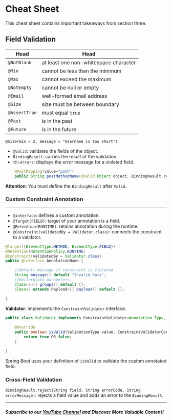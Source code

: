 # Cheat Sheet

This cheat sheet contains important takeaways from section three.

## Field Validation


| Head | Head |
| --- | --- |
| `@NotBlank` | at least one non-whitespace character
| `@Min` | cannot be less than the minimum |
| `@Max` | cannot exceed the maximum |
| `@NotEmpty` | cannot be null or empty |
| `@Email` | well-formed email address |
| `@Size` | size must be between boundary |
| `@AssertTrue` | must equal `true` |
| `@Past` | is in the past |
| `@Future` | is in the future |

```
@Size(min = 2, message = "Username is too short")
```

- `@Valid`: validates the fields of the object.
- `BindingResult`: carries the result of the validation
- `th:errors`: displays the error message for a violated field.
```java
    @PostMapping(value="path")
    public String postMethodName(@Valid Object object, BindingResult result)
```
**Attention**: You must define the `BindingResult` after `Valid`.

### Custom Constraint Annotation
---
- `@interface`: defines a custom annotation.
- `@Target(FIELD)`: target of your annotation is a field.
- `@Retention(RUNTIME)`: retains annotation during the runtime.
- `@Constraint(validatedBy = Validator.class)`: connects the constraint to a validator.
```java
@Target({ElementType.METHOD, ElementType.FIELD})
@Retention(RetentionPolicy.RUNTIME)
@Constraint(validatedBy = Validator.class)
public @interface AnnotationName {

    //default message if constraint is violated
    String message() default "Invalid Data";
    //boilerplate parameters.
    Class<?>[] groups() default {};
    Class<? extends Payload>[] payload() default {};

}
```
**Validator**: implements the `ConstraintValidator` interface.
```java
public class Validator implements ConstraintValidator<Annotation Type, ValidationType> {
    
    @Override
    public boolean isValid(ValidationType value, ConstraintValidatorContext context) {
        return true OR false;
    }

}
```
Spring Boot uses your definition of `isValid` to validate the custom annotated field.

### Cross-Field Validation
`BindingResult.reject(String field, String errorCode, String errorMessage)`: rejects a field value and adds an error to the `BindingResult`.

--------
##### Subscribe to our [YouTube Channel](https://www.youtube.com/@RayanSlim087?sub_confirmation=1) and Discover More Valuable Content!